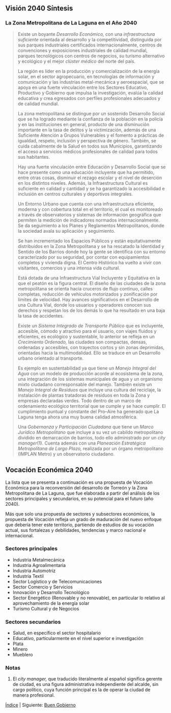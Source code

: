 
## Visión 2040 Síntesis

### La Zona Metropolitana de La Laguna en el Año 2040

> Existe un boyante _Desarrollo Económico,_ con una _infraestructura suficiente_ orientada al desarrollo y la competitividad, distinguida por sus parques industriales certificados internacionalmente, centros de convenciones y exposiciones industriales de calidad mundial, parques tecnológicos con centros de negocios, su turismo alternativo y ecológico y el mejor _clúster médico_ del norte del país.
>
> La región es líder en la producción y comercialización de la energía solar, en el sector agropecuario, en tecnologías de información y comunicación y las industrias metal-mecánica y aeroespacial, que se apoya en una fuerte vinculación entre los Sectores Educativo, Productivo y Gobierno que impulsa la investigación, evalúa la calidad educativa y crea egresados con perfiles profesionales adecuados y de calidad mundial.
>
> La zona metropolitana se distingue por un sostenido Desarrollo Social que se ha logrado mediante la confianza de la población en la policía y en las instituciones en general, producto de una disminución importante en la tasa de delitos y la victimización, además de una Suficiente Atención a Grupos Vulnerables y el fomento a prácticas de igualdad, respeto, inclusión y perspectiva de género.  También, se cuida cabalmente de la Salud en todos sus Municipios, garantizando el acceso a servicios médicos profesionales de calidad para todos sus habitantes.
>
> Hay una fuerte vinculación entre Educación y Desarrollo Social que se hace presente como una educación incluyente que ha permitido, entre otras cosas, disminuir el rezago escolar y el nivel de deserción en los distintos niveles.  Además, la Infraestructura Cultural es suficiente en calidad y cantidad y se ha garantizado la accesibilidad e inclusión en centros culturales y deportivos integrales.
>
> Un Entorno Urbano que cuenta con una infraestructura eficiente, moderna y con cobertura total en el territorio, el cual es monitoreado a través de observatorios y sistemas de información geográfica que permiten la medición de indicadores normados internacionalmente. Se da seguimiento a los Planes y Reglamentos Metropolitanos, donde la sociedad avala su aplicación y seguimiento.
>
> Se han incrementado los Espacios Públicos y están equitativamente distribuidos en la Zona Metropolitana y se ha rescatado la Identidad y Sentido de los Barrios donde hoy la gente se identifica con su entorno caracterizado por su seguridad, por contar con equipamientos completos y vivienda digna. El Centro Histórico ha vuelto a vivir con visitantes, comercios y una intensa vida cultural.
>
> Está dotada de una Infraestructura Vial Incluyente y Equitativa en la que el peatón es la figura central. El diseño de las ciudades de la zona metropolitana se orienta hacia cruceros de flujo continuo, calles completas, reducción de vehículos motorizados y zonificación por límites de velocidad. Hay avances significativos en el Desarrollo de una Cultura Vial, donde los usuarios y operadores conocen sus derechos y respetan los de los demás lo que ha resultado en una baja la tasa de accidentes.
>
> Existe un _Sistema Integrado de Transporte Público_ que es incluyente, accesible, cómodo y atractivo para el usuario, con viajes fluidos y eficientes, es ecológico y sustentable, lo anterior se refleja en un _Crecimiento Ordenado,_ las ciudades son compactas, densas, ordenadas y accesibles, con trayectos cortos y sin zonas deprimidas, orientadas hacia la multimodalidad. Ello se traduce en un Desarrollo urbano orientado al transporte.
>
> Es ejemplo en sustentabilidad ya que tiene un _Manejo Integral del Agua_ con un modelo de producción acorde al ecosistema de la zona, una integración de los sistemas municipales de agua y un organismo mixto ciudadano corresponsable del manejo. También existe un _Manejo Integral de Residuos_ que incluye una cultura del reciclaje, la instalación de plantas tratadoras de residuos en toda la Zona y empresas declaradas verdes. Todo dentro de un marco de ordenamiento ecológico territorial que se cumple y se hace cumplir. El cumplimiento puntual y constante del Pro–Aire ha generado que La Laguna tenga ahora una muy buena calidad atmosférica.
>
> Una _Gobernanza y Participación Ciudadana_ que tiene un _Marco Jurídico Metropolitano_ que incluye a su vez un cabildo metropolitano dividido en demarcación de barrios, todo ello administrado por un _city manager_(1). Cuenta además con una _Planeación Estratégica Metropolitana de Largo Plazo,_ realizada por un órgano metropolitano (IMPLAN Metro) y un observatorio ciudadano.

## Vocación Económica 2040

La lista que se presenta a continuación es una propuesta de Vocación Económica para la reconversión del desarrollo de Torreón y la Zona Metropolitana de La Laguna, que fue elaborada a partir del análisis de los sectores principales y secundarios, en su potencial para el futuro (año 2040).

Más que solo una propuesta de sectores y subsectores económicos, la propuesta de Vocación refleja un grado de maduración del nuevo enfoque que debería tener este territorio, partiendo de estudios de su vocación actual, sus fortalezas y debilidades, tendencias y marco nacional e internacional.

### Sectores principales

* Industria Metalmecánica
* Industria Agroalimentaria
* Industria Automotriz
* Industria Textil
* Sector Logístico y de Telecomunicaciones
* Sector Comercio y Servicios
* Innovación y Desarrollo Tecnológico
* Sector Energético (Renovable y no renovable), en particular lo relativo al aprovechamiento de la energía solar
* Turismo Cultural y de Negocios

### Sectores secundarios

* Salud, en específico el sector hospitalario
* Educativo, particularmente en el nivel superior e investigación
* Plata
* Minero
* Mueblero

### Notas

1. El _city manager,_ que traducido literalmente al español significa gerente de ciudad, es una figura administrativa independiente del alcalde, sin cargo político, cuya función principal es la de operar la ciudad de manera profesional.

[Índice](indice.html) | Siguiente: [Buen Gobierno](vision-buen-gobierno.html)

